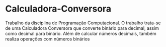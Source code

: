 # Calculadora-Conversora
Trabalho da disciplina de Programação Computacional. O trabalho trata-se de uma Calculadora Conversora que converte binário para decimal, assim como decimal para binário. Além de calcular números decimais, também realiza operações com números binários 
